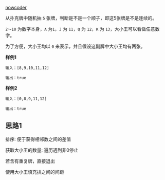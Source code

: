 [nowcoder](https://www.nowcoder.com/practice/762836f4d43d43ca9deb273b3de8e1f4?tpId=13&tqId=11198&tPage=1&rp=1&ru=/ta/coding-interviews&qru=/ta/coding-interviews/question-ranking)

从扑克牌中随机抽 `5` 张牌，判断是不是一个顺子，即这5张牌是不是连续的。

`2～10` 为数字本身，`A` 为`1`，`J` 为 `11`，`Q` 为 `12`，`K` 为 `13`，大小王可以看做任意数字。

为了方便，大小王均以 `0` 来表示，并且假设这副牌中大小王均有两张。

**样例1**
```
输入：[8,9,10,11,12]

输出：true
```

**样例2**
```
输入：[0,8,9,11,12]

输出：true
```

## 思路1
排序: 便于获得相邻数之间的差值  

获取大小王的数量: 遍历遇到非0停止  

若含有重复牌，直接退出  

使用大小王填充排之间的间距